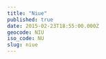 ```yaml
---
title: "Niue"
published: true
date: 2015-02-23T18:55:00.000Z
geocode: NIU
iso_code: NU
slug: niue
---
```

